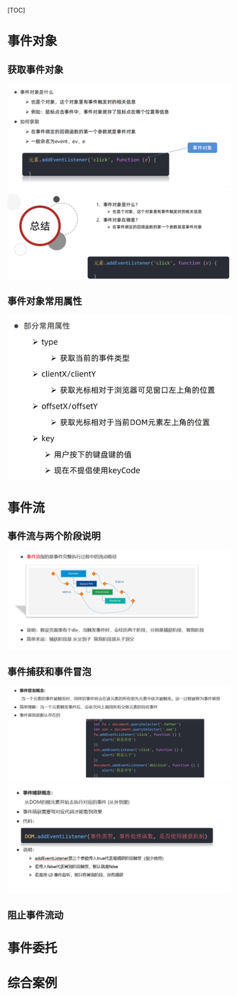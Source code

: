 [TOC]
# 事件对象
## 获取事件对象
![](2022-09-21-12-07-29.png)
![](2022-09-21-12-11-56.png)
## 事件对象常用属性
![](2022-09-21-12-26-21.png)
# 事件流
## 事件流与两个阶段说明
![](2022-09-21-15-36-47.png)
## 事件捕获和事件冒泡
![](2022-09-21-15-36-58.png)
![](2022-09-21-15-37-07.png)
## 阻止事件流动

# 事件委托
# 综合案例

